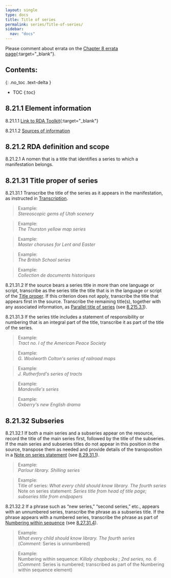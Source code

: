 ```yaml
---
layout: single
type: docs
title: Title of series
permalink: series/Title-of-series/
sidebar:
  nav: "docs"
---
```


Please comment about errata on the [Chapter 8 errata page](https://docs.google.com/document/d/1-ZWQGu_ouVQ7UluDNDk86hr2_aBqsUzI6Re9MU3KVqo/edit#heading=h.cumiuvd3jsx9){:target="_blank"}.

## Contents:
{: .no_toc .text-delta }

- TOC
{:toc}

## 8.21.1 Element information

<a name="8.21.1.1">8.21.1.1</a> [Link to RDA Toolkit](https://beta.rdatoolkit.org/Content/Index?externalId=en-US_ala-0338d0e4-e62e-377f-80f8-f7b06b2f11a4){:target="_blank"}

<a name="8.21.1.2">8.21.1.2</a> [Sources of information](/DCRMR/series/#8011-sources-of-information)

## 8.21.2 RDA definition and scope

<a name="8.21.2.1">8.21.2.1</a> A nomen that is a title that identifies a series to which a manifestation belongs.

## 8.21.31 Title proper of series

<a name="8.21.31.1">8.21.31.1</a> Transcribe the title of the series as it appears in the manifestation, as instructed in [Transcription](/DCRMR/general-rules/Transcription/).

>Example:    
><CITE>Stereoscopic gems of Utah scenery</CITE>  

>Example:    
><CITE>The Thurston yellow map series</CITE>  

>Example:    
><CITE>Master choruses for Lent and Easter</CITE>  

>Example:    
><CITE>The British School series</CITE>  

>Example:    
><CITE>Collection de documents historiques</CITE>  

<a name="8.21.31.2">8.21.31.2</a> If the source bears a series title in more than one language or script, transcribe as the series title the title that is in the language or script of the [Title proper](/DCRMR/title/Title-proper/). If this criterion does not apply, transcribe the title that appears first in the source. Transcribe the remaining title(s), together with any associated information, as [Parallel title of series](/DCRMR/series/Parallel-title-of-series/) (see [8.215.3.1](/DCRMR/series/Parallel-title-of-series/#8.215.3.1)).

<a name="8.21.31.3">8.21.31.3</a> If the series title includes a statement of responsibility or numbering that is an integral part of the title, transcribe it as part of the title of the series.

>Example:    
><CITE>Tract no. I of the American Peace Society</CITE>  

>Example:    
><CITE>G. Woolworth Colton's series of railroad maps</CITE>  

>Example:    
><CITE>J. Rutherford's series of tracts</CITE>  

>Example:    
><CITE>Mandeville's series</CITE>  

>Example:    
><CITE>Oxberry's new English drama</CITE>  

## 8.21.32 Subseries

<a name="8.21.32.1">8.21.32.1</a> If both a main series and a subseries appear on the resource, record the title of the main series first, followed by the title of the subseries. If the main series and subseries titles do not appear in this position in the source, transpose them as needed and provide details of the transposition in a [Note on series statement](/DCRMR/series/Note-on-series-statement/) (see [8.29.31.1](/DCRMR/series/Note-on-series-statement/#8.29.31.1)). 

>Example:    
><CITE>Parlour library. Shilling series</CITE>  

>Example:  
>Title of series: <CITE>What every child should know library. The fourth series</CITE>    
>Note on series statement: <CITE>Series title from head of title page; subseries title from endpapers</CITE>   

<a name="8.21.32.2">8.21.32.2</a> If a phrase such as “new series,” “second series,” etc., appears with an unnumbered series, transcribe the phrase as a subseries title. If the phrase appears with a numbered series, transcribe the phrase as part of [Numbering within sequence](/DCRMR/series/Numbering-within-sequence) (see [8.27.31.4](/DCRMR/series/Numbering-within-sequence/#8.27.31.4)).

>Example:    
><CITE>What every child should know library. The fourth series</CITE>    
>(*Comment*: Series is unnumbered)  

>Example:    
>Numbering within sequence: <CITE>Killaly chapbooks ; 2nd series, no. 6</CITE>    
>(*Comment*: Series is numbered; transcribed as part of the Numbering within sequence element)  
